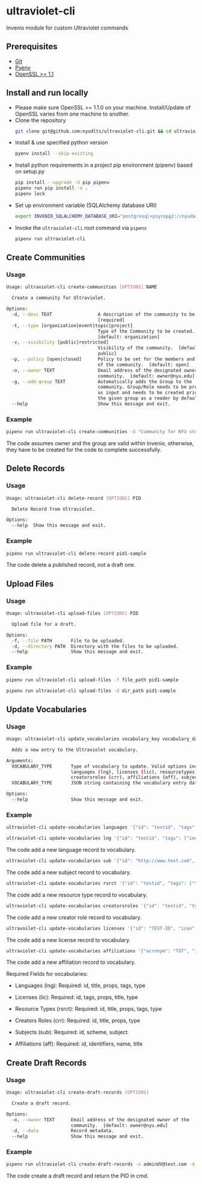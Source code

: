 # ultraviolet-cli

Invenio module for custom Ultraviolet commands

## Prerequisites

- [Git](https://git-scm.com/book/en/v2/Getting-Started-Installing-Git)
- [Pyenv](https://github.com/pyenv/pyenv#installation)
- [OpenSSL >= 1.1](https://www.openssl.org/source/)

## Install and run locally

- Please make sure OpenSSL >= 1.1.0 on your machine. Install/Update of OpenSSL varies from one machine to another.
- Clone the repository
  ```sh
  git clone git@github.com:nyudlts/ultraviolet-cli.git && cd ultraviolet-cli
  ```
- Install & use specified python version
  ```sh
  pyenv install --skip-existing
  ```
- Install python requirements in a project pip environment (pipenv) based on setup.py
  ```sh
  pip install --upgrade -U pip pipenv
  pipenv run pip install -e .
  pipenv lock
  ```
- Set up environment variable (SQLAlchemy database URI)
  ```sh
  export INVENIO_SQLALCHEMY_DATABASE_URI="postgresql+psycopg2://nyudatarepository:changeme@localhost/nyudatarepository”
  ```
- Invoke the `ultraviolet-cli` root command via `pipenv`
  ```sh
  pipenv run ultraviolet-cli
  ```

## Create Communities

### Usage

```sh
Usage: ultraviolet-cli create-communities [OPTIONS] NAME

  Create a community for Ultraviolet.

Options:
  -d, --desc TEXT                 A description of the community to be created
                                  [required]
  -t, --type [organization|event|topic|project]
                                  Type of the Community to be created.
                                  [default: organization]
  -v, --visibility [public|restricted]
                                  Visibility of the community.  [default:
                                  public]
  -p, --policy [open|closed]      Policy to be set for the members and records
                                  of the community.  [default: open]
  -o, --owner TEXT                Email address of the designated owner of the
                                  community.  [default: owner@nyu.edu]
  -g, --add-group TEXT            Automatically adds the Group to the
                                  community. Group/Role needs to be provided
                                  as input and needs to be created prior. Adds
                                  the given group as a reader by default.
  --help                          Show this message and exit.
```

### Example

```sh
pipenv run ultraviolet-cli create-communities -d "Community for NYU students" -g "nyustudents" -o "sampleadmin@nyu.edu" "NYU Students Community"
```

The code assumes owner and the group are valid within Invenio, otherwise, they have to be created for the code to complete successfully.

## Delete Records

### Usage

```sh
Usage: ultraviolet-cli delete-record [OPTIONS] PID

  Delete Record from Ultraviolet.

Options:
  --help  Show this message and exit.
```

### Example

```sh
pipenv run ultraviolet-cli delete-record pid1-sample
```

The code delete a published record, not a draft one.

## Upload Files

### Usage

```sh
Usage: ultraviolet-cli upload-files [OPTIONS] PID

  Upload file for a draft.

Options:
  -f, --file PATH       File to be uploaded.
  -d, --directory PATH  Directory with the files to be uploaded.
  --help                Show this message and exit.
```

### Example

```sh
pipenv run ultraviolet-cli upload-files -f file_path pid1-sample
```

```sh
pipenv run ultraviolet-cli upload-files -d dir_path pid1-sample
```

## Update Vocabularies

### Usage

```sh
Usage: ultraviolet-cli update_vocabularies vocabulary_key vocabulary_data

  Adds a new entry to the Ultraviolet vocabulary.

Arguments:
  VOCABULARY_TYPE       Type of vocabulary to update. Valid options including:
                        languages (lng), licenses (lic), resourcetypes (rsrct),
                        creatorsroles (crr), affiliations (aff), subjects (sub)  [required]
  VOCABULARY_TYPE       JSON string containing the vocabulary entry data  [required]

Options:
  --help                Show this message and exit.
```

### Example

```sh
ultraviolet-cli update-vocabularies languages '{"id": "testid", "tags": ["individual", "living"], "props": {"alpha_2": "22"}, "title": {"en": "testlanguagetitle"}, "type": "languages"}'

ultraviolet-cli update-vocabularies lng '{"id": "testid", "tags": ["individual", "living"], "props": {"alpha_2": "22"}, "title": {"en": "testlanguagetitle"}, "type": "languages"}'

```

The code add a new language record to vocabulary.

```sh
ultraviolet-cli update-vocabularies sub '{"id": "http://www.test.com", "scheme": "FOS", "subject": "test subject", "type": "subjects"}'

```

The code add a new subject record to vocabulary.

```sh
ultraviolet-cli update-vocabularies rsrct '{"id": "testid", "tags": ["testtag1", "testtag2"], "props": {"csl": "testcsl", "datacite_general": "testdatacite_general", "datacite_type": "testdatacite_type", "openaire_resourceType": "testopenaire_resourceType", "openaire_type": "testopenaire_type", "schema.org": "https://schema.org/testschema", "subtype": "testsubtype", "subtype_name": "testsubtype_name", "type": "testtype", "type_icon": "testtype_icon", "type_name": "testtype_name"}, "title": {"en": "testtitle"}, "type": "resourcetypes"}'

```

The code add a new resource type record to vocabulary.

```sh
ultraviolet-cli update-vocabularies creatorsroles '{"id": "testid", "type": "creatorsroles", "props": {"datacite": "testdatacite"}, "title": {"en": "testtitle"}}'

```

The code add a new creator role record to vocabulary.

```sh
ultravoilet-cli update-vocabularies licenses '{"id": "TEST-ID", "icon": "https://example.com/icon.png", "tags": ["TAG1", "TAG2"], "props": {"url": "https://example.com/license", "scheme": "spdx", "osi_approved": "y"}, "title": {"en": "Example License"}, "type": "licenses"}'
```

The code add a new license record to vocabulary.

```sh
ultraviolet-cli update-vocabularies affiliations '{"acronym": "TST", "id": "TESTID123", "identifiers": [{"identifier": "019wvm591","scheme": "ror"}],"name": "Test University", "title": {"en": "Test University", "fr": "Université de Test"}}'
```

The code add a new affiliation record to vocabulary.

Required Fields for vocabularies:

- Languages (lng):
  Required: id, title, props, tags, type

- Licenses (lic):
  Required: id, tags, props, title, type

- Resource Types (rsrct):
  Required: id, title, props, tags, type

- Creators Roles (crr):
  Required: id, title, props, type

- Subjects (sub):
  Required: id, scheme, subject

- Affiliations (aff):
  Required: id, identifiers, name, title

## Create Draft Records

### Usage

```sh
Usage: ultraviolet-cli create-draft-records [OPTIONS]

  Create a draft record.

Options:
  -o, --owner TEXT      Email address of the designated owner of the
                        community.  [default: owner@nyu.edu]
  -d, --data            Record metadata.
  --help                Show this message and exit.
```

### Example

```sh
pipenv run ultraviolet-cli create-draft-records -o adminUV@test.com -d '{"access": {"record": "public","files": "public"},"files": {"enabled": true},"metadata": {"title": "A Romans story","publication_date": "2020-06-01","publisher": "Acme Inc","resource_type": {"id": "image-photo"},"creators":[{"person_or_org":{"name":"Troy Inc.","type":"organizational"}}]}}'

```
The code create a draft record and return the PID in cmd.
